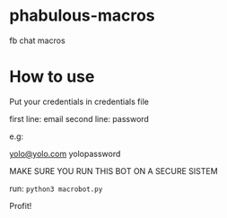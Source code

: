 # phabulous-macros
fb chat macros


# How to use

Put your credentials in credentials file

first line: email
second line: password

e.g:

yolo@yolo.com
yolopassword


MAKE SURE YOU RUN THIS BOT ON A SECURE SISTEM


run:
`python3 macrobot.py`


Profit!
